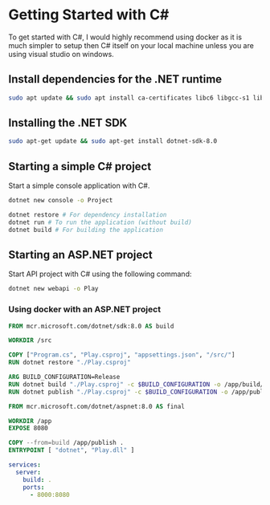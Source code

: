 # Getting Started with C# 

To get started with C#, I would highly recommend using docker as it is much simpler to setup then C# itself on your local machine unless you are using visual studio on windows.

## Install dependencies for the .NET runtime

```bash
sudo apt update && sudo apt install ca-certificates libc6 libgcc-s1 libicu74 liblttng-ust1 libssl3 libstdc++6 libunwind8 zlib1g
```

## Installing the .NET SDK

``` bash
sudo apt-get update && sudo apt-get install dotnet-sdk-8.0
```

## Starting a simple C# project

Start a simple console application with C#.

```bash
dotnet new console -o Project
```

```bash
dotnet restore # For dependency installation
dotnet run # To run the application (without build)
dotnet build # For building the application
```

## Starting an ASP.NET project

Start API project with C# using the following command:

```bash
dotnet new webapi -o Play
```

### Using docker with an ASP.NET project

```Dockerfile
FROM mcr.microsoft.com/dotnet/sdk:8.0 AS build

WORKDIR /src

COPY ["Program.cs", "Play.csproj", "appsettings.json", "/src/"]
RUN dotnet restore "./Play.csproj"

ARG BUILD_CONFIGURATION=Release
RUN dotnet build "./Play.csproj" -c $BUILD_CONFIGURATION -o /app/build/
RUN dotnet publish "./Play.csproj" -c $BUILD_CONFIGURATION -o /app/publish /p:UseAppHost=false

FROM mcr.microsoft.com/dotnet/aspnet:8.0 AS final

WORKDIR /app
EXPOSE 8080

COPY --from=build /app/publish .
ENTRYPOINT [ "dotnet", "Play.dll" ]
```

```yaml
services:
  server:
    build: .
    ports:
      - 8000:8080
```
